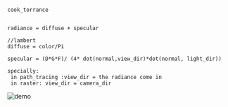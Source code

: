 ```

cook_torrance


radiance = diffuse + specular

//lambert
diffuse = color/Pi

specular = (D*G*F)/ (4* dot(normal,view_dir)*dot(normal, light_dir))

specially: 
 in path_tracing :view_dir = the radiance come in
 in raster: view_dir = camera_dir

```

![demo](assets/demo_pathtracing.gif "demo")
